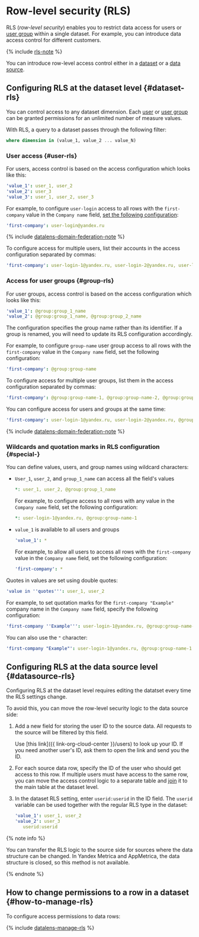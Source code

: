 # Row-level security (RLS)

RLS (_row-level security_) enables you to restrict data access for users or [user group](../../organization/concepts/groups.md) within a single dataset. For example, you can introduce data access control for different customers.

{% include [rls-note](../../_includes/datalens/datalens-rls-note.md) %}

You can introduce row-level access control either in a [dataset](#dataset-rls) or a [data source](#datasource-rls).

## Configuring RLS at the dataset level {#dataset-rls}

You can control access to any dataset dimension. Each [user](#user-rls) or [user group](#group-rls) can be granted permissions for an unlimited number of measure values.

With RLS, a query to a dataset passes through the following filter:

```sql
where dimension in (value_1, value_2 ... value_N)
```



### User access {#user-rls}

For users, access control is based on the access configuration which looks like this:

```yaml
'value_1': user_1, user_2
'value_2': user_3
'value_3': user_1, user_2, user_3
```

For example, to configure `user-login` access to all rows with the `first-company` value in the `Company name` field, [set the following configuration](#how-to-manage-rls):



```yaml
'first-company': user-login@yandex.ru
```

{% include [datalens-domain-federation-note](../../_includes/datalens/datalens-domain-federation-note.md) %}


To configure access for multiple users, list their accounts in the access configuration separated by commas:



```yaml
'first-company': user-login-1@yandex.ru, user-login-2@yandex.ru, user-login-3@yandex.ru
```


### Access for user groups {#group-rls}


For user groups, access control is based on the access configuration which looks like this:

```yaml
'value_1': @group:group_1_name
'value_2': @group:group_1_name, @group:group_2_name
```

The configuration specifies the group name rather than its identifier. If a group is renamed, you will need to update its RLS configuration accordingly.

For example, to configure `group-name` user group access to all rows with the `first-company` value in the `Company name` field, set the following configuration:

```yaml
'first-company': @group:group-name
```



To configure access for multiple user groups, list them in the access configuration separated by commas:


```yaml
'first-company': @group:group-name-1, @group:group-name-2, @group:group-name-3
```



You can configure access for users and groups at the same time:


```yaml
'first-company': user-login-1@yandex.ru, user-login-2@yandex.ru, @group:group-name-1, @group:group-name-2
```

{% include [datalens-domain-federation-note](../../_includes/datalens/datalens-domain-federation-note.md) %}



### Wildcards and quotation marks in RLS configuration {#special-}

You can define values, users, and group names using wildcard characters:

* `User_1`, `user_2`, and `group_1_name` can access all the field's values

  ```yaml
  *: user_1, user_2, @group:group_1_name
  ```

  For example, to configure access to all rows with any value in the `Company name` field, set the following configuration:


  ```yaml
  *: user-login-1@yandex.ru, @group:group-name-1
  ```


* `value_1` is available to all users and groups

  ```yaml
  'value_1': *
  ```

  For example, to allow all users to access all rows with the `first-company` value in the `Company name` field, set the following configuration:

  ```yaml
  'first-company': *
  ```

Quotes in values are set using double quotes:

```yaml
'value in ''quotes''': user_1, user_2
```

For example, to set quotation marks for the `first-company "Example"` company name in the `Company name` field, specify the following configuration:


```yaml
'first-company ''Example''': user-login-1@yandex.ru, @group:group-name-1
```


You can also use the `"` character:


```yaml
'first-company "Example"': user-login-1@yandex.ru, @group:group-name-1
```



## Configuring RLS at the data source level {#datasource-rls}

Configuring RLS at the dataset level requires editing the datatset every time the RLS settings change.

To avoid this, you can move the row-level security logic to the data source side:

1. Add a new field for storing the user ID to the source data. All requests to the source will be filtered by this field.

   
   
   Use [this link]({{ link-org-cloud-center }}/users) to look up your ID. If you need another user's ID, ask them to open the link and send you the ID.



1. For each source data row, specify the ID of the user who should get access to this row. If multiple users must have access to the same row, you can move the access control logic to a separate table and [join](../dataset/settings.md#multi-table) it to the main table at the dataset level.


1. In the dataset RLS setting, enter `userid:userid` in the ID field. The `userid` variable can be used together with the regular RLS type in the dataset:

   ```yaml
   'value_1': user_1, user_2
   'value_2': user_3
      userid:userid
   ```


{% note info %}

You can transfer the RLS logic to the source side for sources where the data structure can be changed. In Yandex Metrica and AppMetrica, the data structure is closed, so this method is not available.

{% endnote %}


## How to change permissions to a row in a dataset {#how-to-manage-rls}

To configure access permissions to data rows:

{% include [datalens-manage-rls](../../_includes/datalens/operations/datalens-manage-rls.md) %}
